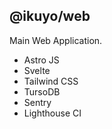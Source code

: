 ## @ikuyo/web

Main Web Application.

- Astro JS
- Svelte
- Tailwind CSS
- TursoDB
- Sentry
- Lighthouse CI

